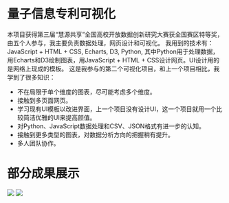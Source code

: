 # 量子信息专利可视化
本项目获得第三届“慧源共享”全国高校开放数据创新研究大赛获全国赛区特等奖，由五个人参与，我主要负责数据处理，网页设计和可视化。
我用到的技术有：JavaScript + HTML + CSS, Echarts, D3, Python, 其中Python用于处理数据，用Echarts和D3绘制图表，用JavaScript + HTML + CSS设计网页。UI设计用的是网络上现成的模板。
这是我参与的第二个可视化项目，和上一个项目相比，我学到了很多知识：
- 不在局限于单个维度的图表，尽可能考虑多个维度。
- 接触到多页面网页。
- 学习现有UI模板以改进界面，上一个项目没有设计UI，这一个项目就用一个比较简洁优雅的UI来提高颜值。
- 对Python、JavaScript数据处理和CSV、JSON格式有进一步的认知。
- 接触到更多类型的图表，对数据分析方向的把握稍有提升。
- 多人团队协作。

# 部分成果展示
![](https://cdn.jsdelivr.net/gh/ArCyanic/Gener/20220301144958.png)
![](https://cdn.jsdelivr.net/gh/ArCyanic/Gener/20220301145042.png)